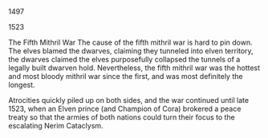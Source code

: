 1497


1523



The Fifth Mithril War
The cause of the fifth mithril war is hard to pin down.  The elves blamed the dwarves, claiming they tunneled into elven territory, the dwarves claimed the elves purposefully collapsed the tunnels of a legally built dwarven hold.  Nevertheless, the fifth mithril war was the hottest and most bloody mithril war since the first, and was most definitely the longest.

Atrocities quickly piled up on both sides, and the war continued until late 1523, when an Elven prince (and Champion of Cora) brokered a peace treaty so that the armies of both nations could turn their focus to the escalating Nerim Cataclysm.
